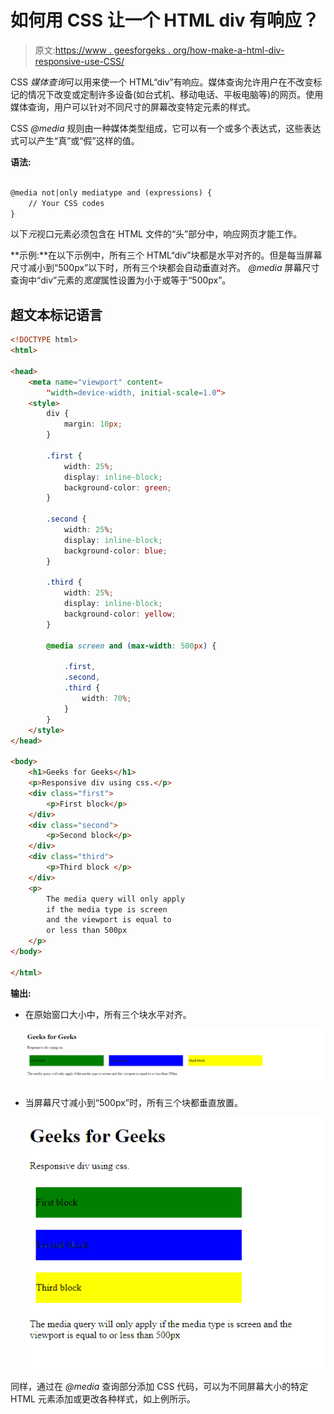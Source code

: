 # 如何用 CSS 让一个 HTML div 有响应？

> 原文:[https://www . geesforgeks . org/how-make-a-html-div-responsive-use-CSS/](https://www.geeksforgeeks.org/how-to-make-a-html-div-responsive-using-css/)

CSS *媒体查询*可以用来使一个 HTML“div”有响应。媒体查询允许用户在不改变标记的情况下改变或定制许多设备(如台式机、移动电话、平板电脑等)的网页。使用媒体查询，用户可以针对不同尺寸的屏幕改变特定元素的样式。

CSS *@media* 规则由一种媒体类型组成，它可以有一个或多个表达式，这些表达式可以产生“真”或“假”这样的值。

**语法:**

```html

@media not|only mediatype and (expressions) {
    // Your CSS codes
}

```

以下*元*视口元素必须包含在 HTML 文件的“头”部分中，响应网页才能工作。

**示例:**在以下示例中，所有三个 HTML“div”块都是水平对齐的。但是每当屏幕尺寸减小到“500px”以下时，所有三个块都会自动垂直对齐。 *@media* 屏幕尺寸查询中“div”元素的*宽度*属性设置为小于或等于“500px”。

## 超文本标记语言

```html
<!DOCTYPE html>
<html>

<head>
    <meta name="viewport" content=
        "width=device-width, initial-scale=1.0">
    <style>
        div {
            margin: 10px;
        }

        .first {
            width: 25%;
            display: inline-block;
            background-color: green;
        }

        .second {
            width: 25%;
            display: inline-block;
            background-color: blue;
        }

        .third {
            width: 25%;
            display: inline-block;
            background-color: yellow;
        }

        @media screen and (max-width: 500px) {

            .first,
            .second,
            .third {
                width: 70%;
            }
        }
    </style>
</head>

<body>
    <h1>Geeks for Geeks</h1>
    <p>Responsive div using css.</p>
    <div class="first">
        <p>First block</p>
    </div>
    <div class="second">
        <p>Second block</p>
    </div>
    <div class="third">
        <p>Third block </p>
    </div>
    <p>
        The media query will only apply 
        if the media type is screen
        and the viewport is equal to 
        or less than 500px
    </p>
</body>

</html>
```

**输出:**

*   在原始窗口大小中，所有三个块水平对齐。

    ![](img/4fa7e7bb7cc755ee40d51fba04681aa2.png)

*   当屏幕尺寸减小到“500px”时，所有三个块都垂直放置。

    ![](img/79478c703424b1f560e4a5f0d84b047d.png)

同样，通过在 *@media* 查询部分添加 CSS 代码，可以为不同屏幕大小的特定 HTML 元素添加或更改各种样式，如上例所示。